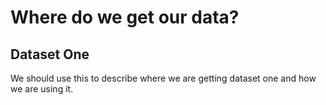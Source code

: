 # Where do we get our data?

## Dataset One
We should use this to describe where we are getting dataset one and how we are using it.